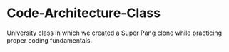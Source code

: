# Code-Architecture-Class

University class in which we created a Super Pang clone while practicing proper coding fundamentals. 
